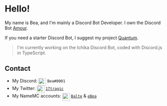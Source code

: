 # Hello!

My name is Bea, and I'm mainly a Discord Bot Developer. I own the Discord Bot [Amour](https://amourbot.com).

 
If you need a starter Discord Bot, I suggest my project [Quantum](https://github.com/beasleeps/quantumbot).

> I'm currently working on the Ichika Discord Bot, coded with Discord.js in TypeScript.

## Contact

- My Discord: <img src="https://raw.githubusercontent.com/beasleeps/beasleeps/master/discord.svg" width="24px" align="top"> `Bea#0001`
- My Twitter: <img src="https://raw.githubusercontent.com/beasleeps/beasleeps/master/twitter.svg" width="24px" align="top"> [`17tragic`](https://twitter.com/17tragic)
- My NameMC accounts: <img src="https://raw.githubusercontent.com/beasleeps/beasleeps/master/namemclogo.svg" width="24px" align="top"> [`Balte`](https://namemc.com/Balte.2) & [`eBea`](https://namemc.com/eBea.3)

